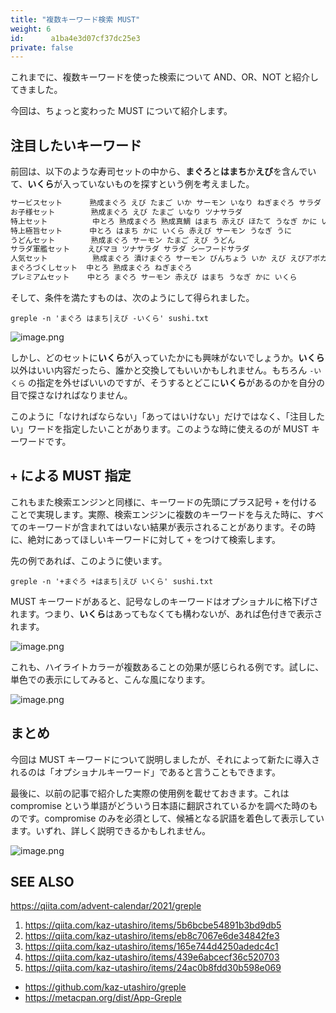 ```yaml
---
title: "複数キーワード検索 MUST"
weight: 6
id:      a1ba4e3d07cf37dc25e3
private: false
---
```


これまでに、複数キーワードを使った検索について AND、OR、NOT と紹介してきました。

今回は、ちょっと変わった MUST について紹介します。

## 注目したいキーワード

前回は、以下のような寿司セットの中から、**まぐろ**と**はまち**か**えび**を含んでいて、**いくら**が入っていないものを探すという例を考えました。

```sushi.txt
サービスセット      熟成まぐろ えび たまご いか サーモン いなり ねぎまぐろ サラダ
お子様セット        熟成まぐろ えび たまご いなり ツナサラダ
特上セット          中とろ 熟成まぐろ 熟成真鯛 はまち 赤えび ほたて うなぎ かに いくら
特上極旨セット      中とろ はまち かに いくら 赤えび サーモン うなぎ うに
うどんセット        熟成まぐろ サーモン たまご えび うどん
サラダ軍艦セット    えびマヨ ツナサラダ サラダ シーフードサラダ
人気セット          熟成まぐろ 漬けまぐろ サーモン びんちょう いか えび えびアボカド たまご
まぐろづくしセット  中とろ 熟成まぐろ ねぎまぐろ
プレミアムセット    中とろ まぐろ サーモン 赤えび はまち うなぎ かに いくら
```

そして、条件を満たすものは、次のようにして得られました。

```
greple -n 'まぐろ はまち|えび -いくら' sushi.txt
```

![image.png](https://qiita-image-store.s3.ap-northeast-1.amazonaws.com/0/36551/0fc07065-b9c7-25ea-feb9-250b6f232e1e.png)

しかし、どのセットに**いくら**が入っていたかにも興味がないでしょうか。**いくら**以外はいい内容だったら、誰かと交換してもいいかもしれません。もちろん `-いくら` の指定を外せばいいのですが、そうするとどこに**いくら**があるのかを自分の目で探さなければなりません。

このように「なければならない」「あってはいけない」だけではなく、「注目したい」ワードを指定したいことがあります。このような時に使えるのが MUST キーワードです。

## `+` による MUST 指定

これもまた検索エンジンと同様に、キーワードの先頭にプラス記号 `+` を付けることで実現します。実際、検索エンジンに複数のキーワードを与えた時に、すべてのキーワードが含まれてはいない結果が表示されることがあります。その時に、絶対にあってほしいキーワードに対して `+` をつけて検索します。

先の例であれば、このように使います。

```
greple -n '+まぐろ +はまち|えび いくら' sushi.txt
```

MUST キーワードがあると、記号なしのキーワードはオプショナルに格下げされます。つまり、**いくら**はあってもなくても構わないが、あれば色付きで表示されます。

![image.png](https://qiita-image-store.s3.ap-northeast-1.amazonaws.com/0/36551/5f0956f0-0fd6-6136-9b10-e7b418ae44c5.png)

これも、ハイライトカラーが複数あることの効果が感じられる例です。試しに、単色での表示にしてみると、こんな風になります。

![image.png](https://qiita-image-store.s3.ap-northeast-1.amazonaws.com/0/36551/73a2f209-559c-5578-2af2-39f7fdaab239.png)


## まとめ

今回は MUST キーワードについて説明しましたが、それによって新たに導入されるのは「オプショナルキーワード」であると言うこともできます。

最後に、以前の記事で紹介した実際の使用例を載せておきます。これは compromise という単語がどういう日本語に翻訳されているかを調べた時のものです。compromise のみを必須として、候補となる訳語を着色して表示しています。いずれ、詳しく説明できるかもしれません。

![image.png](https://qiita-image-store.s3.ap-northeast-1.amazonaws.com/0/36551/9813b14d-aed6-381b-aead-49593ee36f55.png)

## SEE ALSO

https://qiita.com/advent-calendar/2021/greple

1. https://qiita.com/kaz-utashiro/items/5b6bcbe54891b3bd9db5
2. https://qiita.com/kaz-utashiro/items/eb8c7067e6de34842fe3
3. https://qiita.com/kaz-utashiro/items/165e744d4250adedc4c1
3. https://qiita.com/kaz-utashiro/items/439e6abcecf36c520703
5. https://qiita.com/kaz-utashiro/items/24ac0b8fdd30b598e069

- https://github.com/kaz-utashiro/greple
- https://metacpan.org/dist/App-Greple
